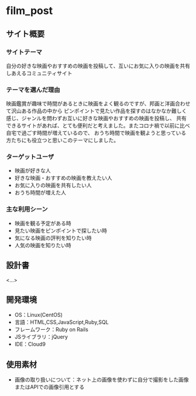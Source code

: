 # film_post

## サイト概要
### サイトテーマ
自分の好きな映画やおすすめの映画を投稿して、互いにお気に入りの映画を共有しあえるコミュニティサイト

### テーマを選んだ理由
映画鑑賞が趣味で時間があるときに映画をよく観るのですが、邦画と洋画合わせて沢山ある作品の中から
ピンポイントで見たい作品を探すのはなかなか難しく感じ、ジャンルを問わずお互いに好きな映画やおすすめの映画を投稿し、
共有できるサイトがあれば、とても便利だと考えました。またコロナ禍で以前に比べ自宅で過ごす時間が増えているので、
おうち時間で映画を観ようと思っている方たちにも役立つと思いこのテーマにしました。

### ターゲットユーザ
- 映画が好きな人
- 好きな映画・おすすめの映画を教えたい人
- お気に入りの映画を共有したい人
- おうち時間が増えた人

### 主な利用シーン
- 映画を観る予定がある時
- 見たい映画をピンポイントで探したい時
- 気になる映画の評判を知りたい時
- 人気の映画を知りたい時

## 設計書
<...>

## 開発環境
- OS：Linux(CentOS)
- 言語：HTML,CSS,JavaScript,Ruby,SQL
- フレームワーク：Ruby on Rails
- JSライブラリ：jQuery
- IDE：Cloud9

## 使用素材
- 画像の取り扱いについて：ネット上の画像を使わずに自分で撮影をした画像またはAPIでの画像引用とする